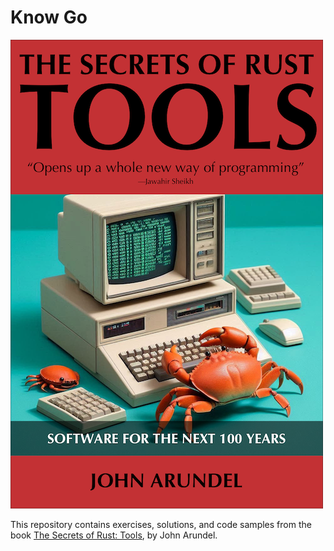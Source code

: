 # Know Go

[![](cover_small.png)](https://bitfieldconsulting.com/books/rust-tools)

This repository contains exercises, solutions, and code samples from the book [The Secrets of Rust: Tools](https://bitfieldconsulting.com/books/rust-tools), by John Arundel.
